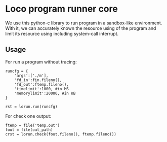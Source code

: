 Loco program runner core
========================

We use this python-c library to run program in a sandbox-like environment.
With it, we can accurately known the resource using of the program and 
limit its resource using including system-call interrupt.

Usage
-----

For run a program without tracing:

    runcfg = {
        'args':['./m'],
        'fd_in':fin.fileno(),
        'fd_out':ftemp.fileno(),
        'timelimit':1000, #in MS
        'memorylimit':20000, #in KB
    }
    
    rst = lorun.run(runcfg)

For check one output:

    ftemp = file('temp.out')
    fout = file(out_path)
    crst = lorun.check(fout.fileno(), ftemp.fileno())


